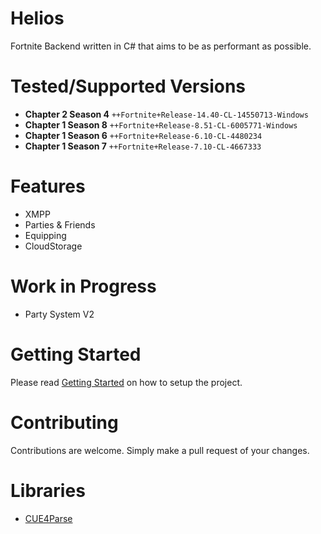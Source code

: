 # Helios

Fortnite Backend written in C# that aims to be as performant as possible.

# Tested/Supported Versions

- **Chapter 2 Season 4** `++Fortnite+Release-14.40-CL-14550713-Windows`
- **Chapter 1 Season 8** `++Fortnite+Release-8.51-CL-6005771-Windows`
- **Chapter 1 Season 6** `++Fortnite+Release-6.10-CL-4480234`
- **Chapter 1 Season 7** `++Fortnite+Release-7.10-CL-4667333`

# Features

- XMPP
- Parties & Friends
- Equipping
- CloudStorage

# Work in Progress

- Party System V2

# Getting Started

Please read [Getting Started](./Docs/SETUP.md) on how to setup the project. <br />

# Contributing

Contributions are welcome. Simply make a pull request of your changes.

# Libraries

- [CUE4Parse](https://github.com/FabianFG/CUE4Parse)

